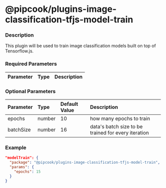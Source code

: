 # @pipcook/plugins-image-classification-tfjs-model-train

### Description

This plugin will be used to train image classification models built on top of Tensorflow.js.


### Required Parameters

| Parameter | Type | Description |
|:----------|:-----|:------------|


### Optional Parameters

| Parameter | Type | Default Value | Description |
|:----------|:-----|:------|:-----|
|epochs|number|10|how many epochs to train|
|batchSize|number|16|data's batch size to be trained for every iteration|


### Example
```json
"modelTrain": {
  "package": "@pipcook/plugins-image-classification-tfjs-model-train",
  "params": {
    "epochs": 15
  }
}
```
